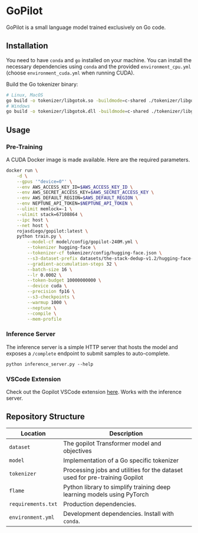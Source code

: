 # GoPilot

GoPilot is a small language model trained exclusively on Go code.

## Installation

You need to have `conda` and `go` installed on your machine. You can install the necessary dependencies using `conda` and the provided `environment_cpu.yml` (choose `environment_cuda.yml` when running CUDA).

Build the Go tokenizer binary:

```bash
# Linux, MacOS
go build -o tokenizer/libgotok.so -buildmode=c-shared ./tokenizer/libgotok.go
# Windows
go build -o tokenizer/libgotok.dll -buildmode=c-shared ./tokenizer/libgotok.go
```

## Usage

### Pre-Training

A CUDA Docker image is made available. Here are the required parameters.

```bash
docker run \
    -d \
    --gpus '"device=0"' \
    --env AWS_ACCESS_KEY_ID=$AWS_ACCESS_KEY_ID \
    --env AWS_SECRET_ACCESS_KEY=$AWS_SECRET_ACCESS_KEY \
    --env AWS_DEFAULT_REGION=$AWS_DEFAULT_REGION \
    --env NEPTUNE_API_TOKEN=$NEPTUNE_API_TOKEN \
    --ulimit memlock=-1 \
    --ulimit stack=67108864 \
    --ipc host \
    --net host \
    rojasdiego/gopilot:latest \
    python train.py \
        --model-cf model/config/gopilot-240M.yml \
        --tokenizer hugging-face \
        --tokenizer-cf tokenizer/config/hugging-face.json \
        --s3-dataset-prefix datasets/the-stack-dedup-v1.2/hugging-face-pretokenized \
        --gradient-accumulation-steps 32 \
        --batch-size 16 \
        --lr 0.0002 \
        --token-budget 10000000000 \
        --device cuda \
        --precision fp16 \
        --s3-checkpoints \
        --warmup 1000 \
        --neptune \
        --compile \
        --mem-profile
```

### Inference Server

The inference server is a simple HTTP server that hosts the model and exposes a `/complete` endpoint to submit samples to auto-complete.

```
python inference_server.py --help
```

### VSCode Extension

Check out the Gopilot VSCode extension [here](https://github.com/rojas-diego/gopilot-vscode-ext). Works with the inference server.

## Repository Structure

| Location           | Description                                                                 |
| ------------------ | --------------------------------------------------------------------------- |
| `dataset`          | The gopilot Transformer model and objectives                                |
| `model`            | Implementation of a Go specific tokenizer                                   |
| `tokenizer`        | Processing jobs and utilities for the dataset used for pre-training Gopilot |
| `flame`            | Python library to simplify training deep learning models using PyTorch      |
| `requirements.txt` | Production dependencies.                                                    |
| `environment.yml`  | Development dependencies. Install with `conda`.                             |
